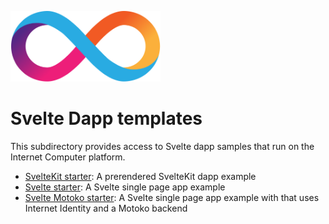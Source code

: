 <p align="left" >
  <img width="240"  src="./sveltekit-starter/src/frontend/static/logo.png">
</p>

# Svelte Dapp templates

This subdirectory provides access to Svelte dapp samples that run on the Internet Computer platform.

- [SvelteKit starter](./sveltekit-starter/README.md): A prerendered SvelteKit dapp example
- [Svelte starter](./svelte-starter/README.md): A Svelte single page app example
- [Svelte Motoko starter](./sveltekit-starter/README.md): A Svelte single page app example with that uses Internet Identity and a Motoko backend